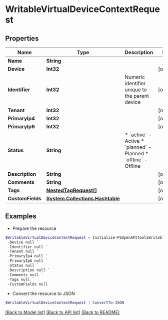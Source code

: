 # WritableVirtualDeviceContextRequest
## Properties

Name | Type | Description | Notes
------------ | ------------- | ------------- | -------------
**Name** | **String** |  | 
**Device** | **Int32** |  | [optional] 
**Identifier** | **Int32** | Numeric identifier unique to the parent device | [optional] 
**Tenant** | **Int32** |  | [optional] 
**PrimaryIp4** | **Int32** |  | [optional] 
**PrimaryIp6** | **Int32** |  | [optional] 
**Status** | **String** | * &#x60;active&#x60; - Active * &#x60;planned&#x60; - Planned * &#x60;offline&#x60; - Offline | 
**Description** | **String** |  | [optional] 
**Comments** | **String** |  | [optional] 
**Tags** | [**NestedTagRequest[]**](NestedTagRequest.md) |  | [optional] 
**CustomFields** | [**System.Collections.Hashtable**](AnyType.md) |  | [optional] 

## Examples

- Prepare the resource
```powershell
$WritableVirtualDeviceContextRequest = Initialize-PSOpenAPIToolsWritableVirtualDeviceContextRequest  -Name null `
 -Device null `
 -Identifier null `
 -Tenant null `
 -PrimaryIp4 null `
 -PrimaryIp6 null `
 -Status null `
 -Description null `
 -Comments null `
 -Tags null `
 -CustomFields null
```

- Convert the resource to JSON
```powershell
$WritableVirtualDeviceContextRequest | ConvertTo-JSON
```

[[Back to Model list]](../README.md#documentation-for-models) [[Back to API list]](../README.md#documentation-for-api-endpoints) [[Back to README]](../README.md)

